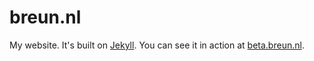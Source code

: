 breun.nl
========

My website. It's built on [Jekyll](http://jekyllrb.com). You can see it in action at [beta.breun.nl](http://beta.breun.nl).
